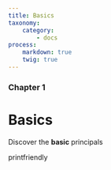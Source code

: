 ```yaml
---
title: Basics
taxonomy:
    category:
        - docs
process:
    markdown: true
    twig: true
---
```


### Chapter 1

# Basics

Discover the **basic** principals 

printfriendly
